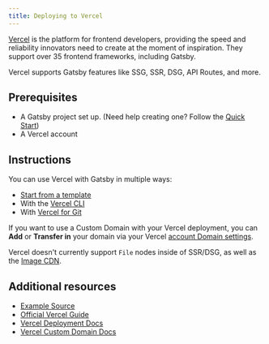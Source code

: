 ```yaml
---
title: Deploying to Vercel
---
```


[Vercel](https://vercel.com/home) is the platform for frontend developers, providing the speed and reliability innovators need to create at the moment of inspiration. They support over 35 frontend frameworks, including Gatsby.

Vercel supports Gatsby features like SSG, SSR, DSG, API Routes, and more.

## Prerequisites

- A Gatsby project set up. (Need help creating one? Follow the [Quick Start](/docs/quick-start/))
- A Vercel account

## Instructions

You can use Vercel with Gatsby in multiple ways:

- [Start from a template](https://vercel.com/guides/deploying-gatsby-with-vercel#start-from-a-template)
- With the [Vercel CLI](https://vercel.com/guides/deploying-gatsby-with-vercel#vercel-cli)
- With [Vercel for Git](https://vercel.com/guides/deploying-gatsby-with-vercel#vercel-for-git)

If you want to use a Custom Domain with your Vercel deployment, you can **Add** or **Transfer in** your domain via your Vercel [account Domain settings](https://vercel.com/dashboard/domains).

Vercel doesn't currently support `File` nodes inside of SSR/DSG, as well as the [Image CDN](/docs/how-to/images-and-media/using-gatsby-plugin-image/#gatsby-cloud-image-cdn).

## Additional resources

- [Example Source](https://github.com/vercel/vercel/tree/main/examples/gatsby)
- [Official Vercel Guide](https://vercel.com/guides/deploying-gatsby-with-vercel)
- [Vercel Deployment Docs](https://vercel.com/docs)
- [Vercel Custom Domain Docs](https://vercel.com/docs/custom-domains)
